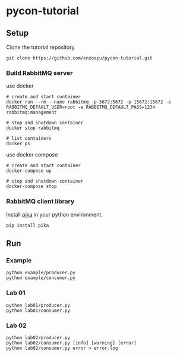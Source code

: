 # pycon-tutorial

## Setup
Clone the tutorial repository
```
git clone https://github.com/enzoapu/pycon-tutorial.git
```

### Build RabbitMQ server
use docker
```
# create and start container
docker run --rm --name rabbitmq -p 5672:5672 -p 15672:15672 -e RABBITMQ_DEFAULT_USER=root -e RABBITMQ_DEFAULT_PASS=1234 rabbitmq:management

# stop and shutdown container
docker stop rabbitmq

# list containers
docker ps
```

use docker compose
```
# create and start container
docker-compose up

# stop and shutdown container
docker-compose stop
```



### RabbitMQ client library
Install [pika](https://github.com/pika/pika) in your python environment.
```
pip install pika
```

## Run

### Example
```
python example/producer.py
python example/consumer.py
```

### Lab 01
```
python lab01/producer.py
python lab01/consumer.py
```

### Lab 02
```
python lab02/producer.py 
python lab02/consumer.py [info] [warning] [error]
python lab02/consumer.py error > error.log
```

